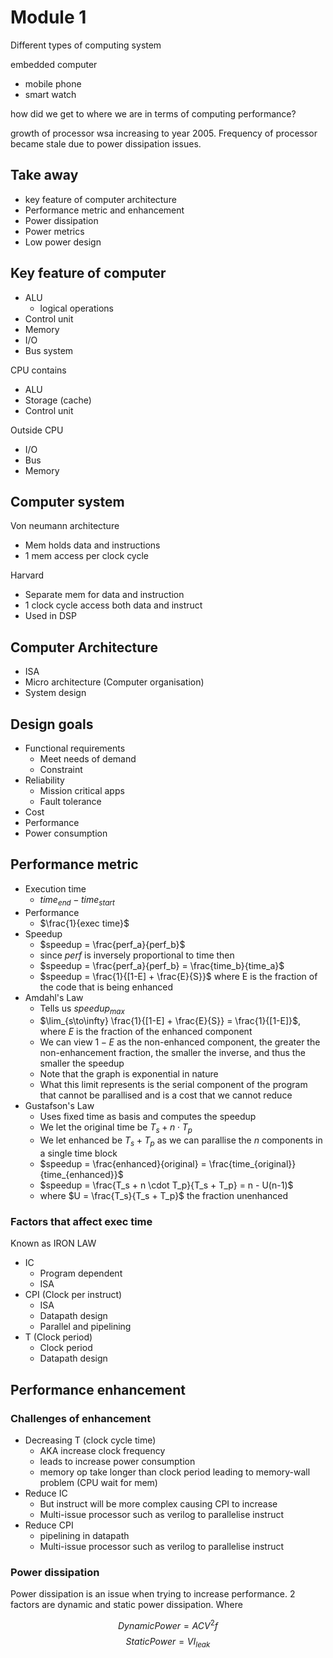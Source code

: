 # Module 1

Different types of computing system

embedded computer

- mobile phone
- smart watch

how did we get to where we are in terms of computing performance?

growth of processor wsa increasing to year 2005. Frequency of processor became
stale due to power dissipation issues.

## Take away

- key feature of computer architecture
- Performance metric and enhancement
- Power dissipation
- Power metrics
- Low power design

## Key feature of computer

- ALU
  - logical operations
- Control unit
- Memory
- I/O
- Bus system

CPU contains

- ALU
- Storage (cache)
- Control unit

Outside CPU

- I/O
- Bus
- Memory

## Computer system

Von neumann architecture

- Mem holds data and instructions
- 1 mem access per clock cycle

Harvard

- Separate mem for data and instruction
- 1 clock cycle access both data and instruct
- Used in DSP

## Computer Architecture

- ISA
- Micro architecture (Computer organisation)
- System design

## Design goals

- Functional requirements
  - Meet needs of demand
  - Constraint
- Reliability
  - Mission critical apps
  - Fault tolerance
- Cost
- Performance
- Power consumption

## Performance metric

- Execution time
  - $time_{end} - time_{start}$
- Performance
  - $\frac{1}{exec time}$
- Speedup
  - $speedup = \frac{perf_a}{perf_b}$
  - since $perf$ is inversely proportional to time then
  - $speedup = \frac{perf_a}{perf_b} = \frac{time_b}{time_a}$
  - $speedup = \frac{1}{[1-E] + \frac{E}{S}}$ where E is the fraction of the
  code that is being enhanced
- Amdahl's Law
  - Tells us $speedup_{max}$
  - $\lim_{s\to\infty} \frac{1}{[1-E] + \frac{E}{S}} = \frac{1}{[1-E]}$, where
  $E$ is the fraction of the enhanced component
  - We can view $1-E$ as the non-enhanced component, the greater the non-enhancement
  fraction, the smaller the inverse, and thus the smaller the speedup
  - Note that the graph is exponential in nature
  - What this limit represents is the serial component of the program that cannot
  be parallised and is a cost that we cannot reduce
- Gustafson's Law
  - Uses fixed time as basis and computes the speedup
  - We let the original time be $T_s + n \cdot T_p$
  - We let enhanced be $T_s + T_p$ as we can parallise the $n$ components in a
    single time block
  - $speedup = \frac{enhanced}{original} = \frac{time_{original}}{time_{enhanced}}$
  - $speedup = \frac{T_s + n \cdot T_p}{T_s + T_p} = n - U(n-1)$
  - where $U = \frac{T_s}{T_s + T_p}$ the fraction unenhanced

### Factors that affect exec time

Known as IRON LAW

- IC
  - Program dependent
  - ISA
- CPI (Clock per instruct)
  - ISA
  - Datapath design
  - Parallel and pipelining
- T (Clock period)
  - Clock period
  - Datapath design

## Performance enhancement

### Challenges of enhancement

- Decreasing T (clock cycle time)
  - AKA increase clock frequency
  - leads to increase power consumption
  - memory op take longer than clock period leading to memory-wall problem
  (CPU wait for mem)
- Reduce IC
  - But instruct will be more complex causing CPI to increase
  - Multi-issue processor such as verilog to parallelise instruct
- Reduce CPI
  - pipelining in datapath
  - Multi-issue processor such as verilog to parallelise instruct

### Power dissipation

Power dissipation is an issue when trying to increase performance.
2 factors are dynamic and static power dissipation. Where

$$Dynamic Power = ACV^2f$$
$$Static Power = VI_{leak}$$
